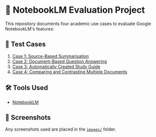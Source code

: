 # 🔬 NotebookLM Evaluation Project

This repository documents four academic use cases to evaluate Google NotebookLM's features:

## 📁 Test Cases
1. [Case 1: Source-Based Summarisation](case1_source_summarisation.md)
2. [Case 2: Document-Based Question Answering](case2_document_qa.md)
3. [Case 3: Automatically Created Study Guide](case3_study_guide.md)
4. [Case 4: Comparing and Contrasting Multiple Documents](case4_compare_documents.md)

## 🛠 Tools Used
- [NotebookLM](https://notebooklm.google/)

## 📸 Screenshots
Any screenshots used are placed in the [`images/`](images/) folder.

